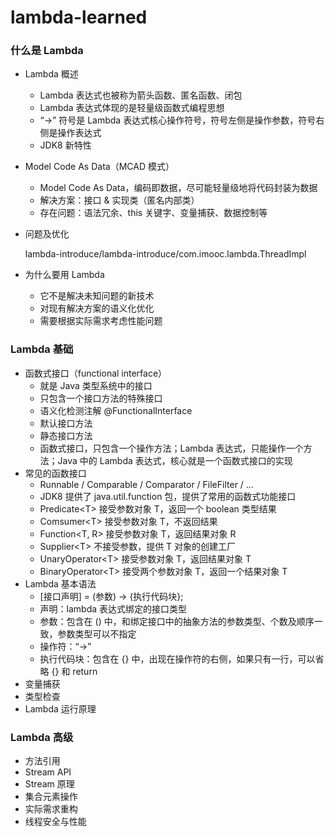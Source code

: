 # lambda-learned

### 什么是 Lambda

* Lambda 概述

  * Lambda 表达式也被称为箭头函数、匿名函数、闭包
  * Lambda 表达式体现的是轻量级函数式编程思想
  * “->” 符号是 Lambda 表达式核心操作符号，符号左侧是操作参数，符号右侧是操作表达式
  * JDK8 新特性

* Model Code As Data（MCAD 模式）

  * Model Code As Data，编码即数据，尽可能轻量级地将代码封装为数据
  * 解决方案：接口 & 实现类（匿名内部类）
  * 存在问题：语法冗余、this 关键字、变量捕获、数据控制等

* 问题及优化

  lambda-introduce/lambda-introduce/com.imooc.lambda.ThreadImpl

* 为什么要用 Lambda

  * 它不是解决未知问题的新技术
  * 对现有解决方案的语义化优化
  * 需要根据实际需求考虑性能问题

### Lambda 基础

* 函数式接口（functional interface）
  * 就是 Java 类型系统中的接口
  * 只包含一个接口方法的特殊接口
  * 语义化检测注解 @FunctionalInterface
  * 默认接口方法
  * 静态接口方法
  * 函数式接口，只包含一个操作方法；Lambda 表达式，只能操作一个方法；Java 中的 Lambda 表达式，核心就是一个函数式接口的实现
* 常见的函数接口
  * Runnable / Comparable / Comparator / FileFilter / ...
  * JDK8 提供了 java.util.function 包，提供了常用的函数式功能接口
  * Predicate\<T\> 接受参数对象 T，返回一个 boolean 类型结果
  * Comsumer\<T\> 接受参数对象 T，不返回结果
  * Function\<T, R\> 接受参数对象 T，返回结果对象 R
  * Supplier\<T\> 不接受参数，提供 T 对象的创建工厂
  * UnaryOperator\<T\> 接受参数对象 T，返回结果对象 T
  * BinaryOperator\<T\> 接受两个参数对象 T，返回一个结果对象 T
* Lambda 基本语法
  * [接口声明] = (参数) -> {执行代码块};
  * 声明：lambda 表达式绑定的接口类型
  * 参数：包含在 () 中，和绑定接口中的抽象方法的参数类型、个数及顺序一致，参数类型可以不指定
  * 操作符：“->”
  * 执行代码块：包含在 {} 中，出现在操作符的右侧，如果只有一行，可以省略 {} 和 return
* 变量捕获
* 类型检查
* Lambda 运行原理

### Lambda 高级

* 方法引用
* Stream API
* Stream 原理
* 集合元素操作
* 实际需求重构
* 线程安全与性能